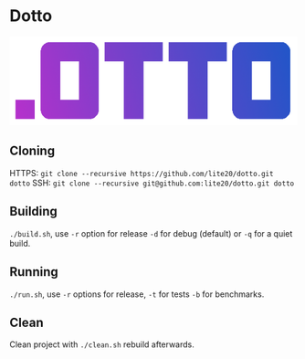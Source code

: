 # Dotto

![Logo](./documents/LogoColored.png)

## Cloning

HTTPS: `git clone --recursive https://github.com/lite20/dotto.git dotto`
SSH:   `git clone --recursive git@github.com:lite20/dotto.git dotto`

## Building

`./build.sh`, use `-r` option for release `-d` for debug (default) or `-q` for a quiet build.

## Running

`./run.sh`, use `-r` options for release, `-t` for tests `-b` for benchmarks.

## Clean

Clean project with `./clean.sh` rebuild afterwards.

